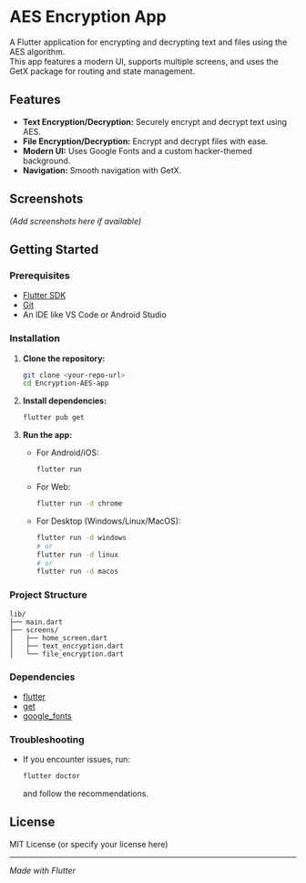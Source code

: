 # AES Encryption App

A Flutter application for encrypting and decrypting text and files using the AES algorithm.  
This app features a modern UI, supports multiple screens, and uses the GetX package for routing and state management.

## Features

- **Text Encryption/Decryption:** Securely encrypt and decrypt text using AES.
- **File Encryption/Decryption:** Encrypt and decrypt files with ease.
- **Modern UI:** Uses Google Fonts and a custom hacker-themed background.
- **Navigation:** Smooth navigation with GetX.

## Screenshots

*(Add screenshots here if available)*

## Getting Started

### Prerequisites

- [Flutter SDK](https://docs.flutter.dev/get-started/install)
- [Git](https://git-scm.com/downloads)
- An IDE like VS Code or Android Studio

### Installation

1. **Clone the repository:**
    ```sh
    git clone <your-repo-url>
    cd Encryption-AES-app
    ```

2. **Install dependencies:**
    ```sh
    flutter pub get
    ```

3. **Run the app:**
    - For Android/iOS:
        ```sh
        flutter run
        ```
    - For Web:
        ```sh
        flutter run -d chrome
        ```
    - For Desktop (Windows/Linux/MacOS):
        ```sh
        flutter run -d windows
        # or
        flutter run -d linux
        # or
        flutter run -d macos
        ```

### Project Structure

```
lib/
├── main.dart
├── screens/
│   ├── home_screen.dart
│   ├── text_encryption.dart
│   └── file_encryption.dart
```

### Dependencies

- [flutter](https://flutter.dev/)
- [get](https://pub.dev/packages/get)
- [google_fonts](https://pub.dev/packages/google_fonts)

### Troubleshooting

- If you encounter issues, run:
    ```sh
    flutter doctor
    ```
  and follow the recommendations.

## License

MIT License (or specify your license here)

---

*Made with Flutter*